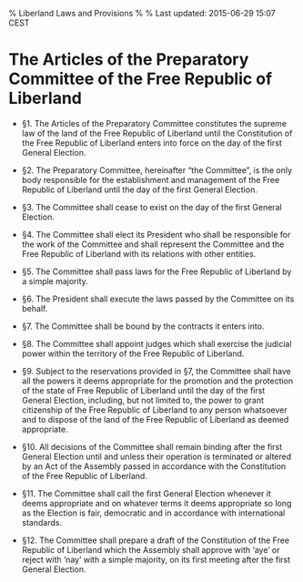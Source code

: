 % Liberland Laws and Provisions
%
% Last updated: 2015-06-29 15:07 CEST
# The Articles of the Preparatory Committee of the Free Republic of Liberland

 * §1. The Articles of the Preparatory Committee constitutes the supreme law of the land of the Free Republic of Liberland until the Constitution of the Free Republic of Liberland enters into force on the day of the first General Election.

 * §2. The Preparatory Committee, hereinafter “the Committee”, is the only body responsible for the establishment and management of the Free Republic of Liberland until the day of the first General Election.

 * §3. The Committee shall cease to exist on the day of the first General Election.

 * §4. The Committee shall elect its President who shall be responsible for the work of the Committee and shall represent the Committee and the Free Republic of Liberland with its relations with other entities.

 * §5. The Committee shall pass laws for the Free Republic of Liberland by a simple majority.

 * §6. The President shall execute the laws passed by the Committee on its behalf.

 * §7. The Committee shall be bound by the contracts it enters into.

 * §8. The Committee shall appoint judges which shall exercise the judicial power within the territory of the Free Republic of Liberland.

 * §9. Subject to the reservations provided in §7, the Committee shall have all the powers it deems appropriate for the promotion and the protection of the state of Free Republic of Liberland until the day of the first General Election, including, but not limited to, the power to grant citizenship of the Free Republic of Liberland to any person whatsoever and to dispose of the land of the Free Republic of Liberland as deemed appropriate.

 * §10. All decisions of the Committee shall remain binding after the first General Election until and unless their operation is terminated or altered by an Act of the Assembly passed in accordance with the Constitution of the Free Republic of Liberland.

 * §11. The Committee shall call the first General Election whenever it deems appropriate and on whatever terms it deems appropriate so long as the Election is fair, democratic and in accordance with international
standards.

 * §12. The Committee shall prepare a draft of the Constitution of the Free Republic of Liberland which the Assembly shall approve with ‘aye’ or reject with ‘nay’ with a simple majority, on its first meeting after the first General Election.

